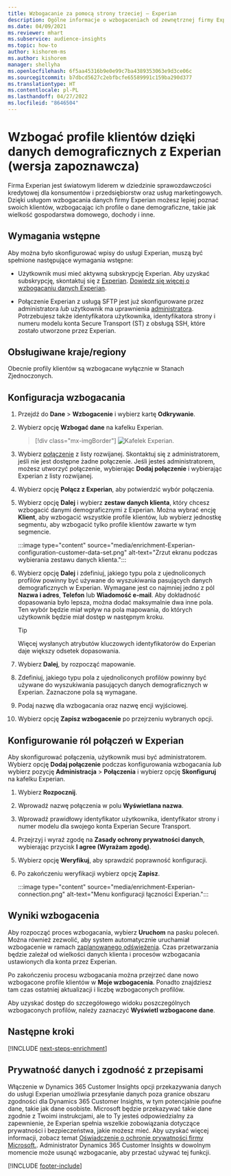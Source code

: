 ```yaml
---
title: Wzbogacanie za pomocą strony trzeciej – Experian
description: Ogólne informacje o wzbogaceniach od zewnętrznej firmy Experian.
ms.date: 04/09/2021
ms.reviewer: mhart
ms.subservice: audience-insights
ms.topic: how-to
author: kishorem-ms
ms.author: kishorem
manager: shellyha
ms.openlocfilehash: 6f5aa45316b9e0e99c7ba4389353063e9d3ce06c
ms.sourcegitcommit: b7dbcd5627c2ebfbcfe65589991c159ba290d377
ms.translationtype: HT
ms.contentlocale: pl-PL
ms.lasthandoff: 04/27/2022
ms.locfileid: "8646504"
---
```

# <a name="enrich-customer-profiles-with-demographics-from-experian-preview"></a>Wzbogać profile klientów dzięki danych demograficznych z Experian (wersja zapoznawcza)

Firma Experian jest światowym liderem w dziedzinie sprawozdawczości kredytowej dla konsumentów i przedsiębiorstw oraz usług marketingowych. Dzięki usługom wzbogacania danych firmy Experian możesz lepiej poznać swoich klientów, wzbogacając ich profile o dane demograficzne, takie jak wielkość gospodarstwa domowego, dochody i inne.

## <a name="prerequisites"></a>Wymagania wstępne

Aby można było skonfigurować wpisy do usługi Experian, muszą być spełnione następujące wymagania wstępne:

- Użytkownik musi mieć aktywną subskrypcję Experian. Aby uzyskać subskrypcję, skontaktuj się z [Experian](https://www.experian.com/marketing-services/contact). [Dowiedz się więcej o wzbogacaniu danych Experian](https://www.experian.com/marketing-services/microsoft?cmpid=ems_web_mci_cdppage).

- Połączenie Experian z usługą SFTP jest już skonfigurowane przez administratora *lub* użytkownik ma uprawnienia [administratora](permissions.md#admin). Potrzebujesz także identyfikatora użytkownika, identyfikatora strony i numeru modelu konta Secure Transport (ST) z obsługą SSH, które zostało utworzone przez Experian.

## <a name="supported-countriesregions"></a>Obsługiwane kraje/regiony

Obecnie profily klientów są wzbogacane wyłącznie w Stanach Zjednoczonych.

## <a name="configure-the-enrichment"></a>Konfiguracja wzbogacania

1. Przejdź do **Dane** > **Wzbogacenie** i wybierz kartę **Odkrywanie**.

1. Wybierz opcję **Wzbogać dane** na kafelku Experian.

   > [!div class="mx-imgBorder"]
   > ![Kafelek Experian.](media/experian-tile.png "Experian tile")
   > 

1. Wybierz [połączenie](connections.md) z listy rozwijanej. Skontaktuj się z administratorem, jeśli nie jest dostępne żadne połączenie. Jeśli jesteś administratorem, możesz utworzyć połączenie, wybierając **Dodaj połączenie** i wybierając Experian z listy rozwijanej. 

1. Wybierz opcję **Połącz z Experian**, aby potwierdzić wybór połączenia.

1.  Wybierz opcję **Dalej** i wybierz **zestaw danych klienta**, który chcesz wzbogacić danymi demograficznymi z Experian. Można wybrać encję **Klient**, aby wzbogacić wszystkie profile klientów, lub wybierz jednostkę segmentu, aby wzbogacić tylko profile klientów zawarte w tym segmencie.

    :::image type="content" source="media/enrichment-Experian-configuration-customer-data-set.png" alt-text="Zrzut ekranu podczas wybierania zestawu danych klienta.":::

1. Wybierz opcję **Dalej** i zdefiniuj, jakiego typu pola z ujednoliconych profilów powinny być używane do wyszukiwania pasujących danych demograficznych w Experian. Wymagane jest co najmniej jedno z pól **Nazwa i adres**, **Telefon** lub **Wiadomość e-mail**. Aby dokładność dopasowania było lepsza, można dodać maksymalnie dwa inne pola. Ten wybór będzie miał wpływ na pola mapowania, do których użytkownik będzie miał dostęp w następnym kroku.

    > [!TIP]
    > Więcej wysłanych atrybutów kluczowych identyfikatorów do Experian daje większy odsetek dopasowania.

1. Wybierz **Dalej**, by rozpocząć mapowanie.

1. Zdefiniuj, jakiego typu pola z ujednoliconych profilów powinny być używane do wyszukiwania pasujących danych demograficznych w Experian. Zaznaczone pola są wymagane.

1. Podaj nazwę dla wzbogacania oraz nazwę encji wyjściowej.

1. Wybierz opcję **Zapisz wzbogacenie** po przejrzeniu wybranych opcji.

## <a name="configure-the-connection-for-experian"></a>Konfigurowanie ról połączeń w Experian 

Aby skonfigurować połączenia, użytkownik musi być administratorem. Wybierz opcję **Dodaj połączenie** podczas konfigurowania wzbogacania *lub* wybierz pozycję **Administracja** > **Połączenia** i wybierz opcję **Skonfiguruj** na kafelku Experian.

1. Wybierz **Rozpocznij**.

1. Wprowadź nazwę połączenia w polu **Wyświetlana nazwa**.

1. Wprowadź prawidłowy identyfikator użytkownika, identyfikator strony i numer modelu dla swojego konta Experian Secure Transport.

1. Przejrzyj i wyraź zgodę na **Zasady ochrony prywatności danych**, wybierając przycisk **I agree (Wyrażam zgodę)**.

1. Wybierz opcję **Weryfikuj**, aby sprawdzić poprawność konfiguracji.

1. Po zakończeniu weryfikacji wybierz opcję **Zapisz**.
   
   :::image type="content" source="media/enrichment-Experian-connection.png" alt-text="Menu konfiguracji łączności Experian.":::

## <a name="enrichment-results"></a>Wyniki wzbogacenia

Aby rozpocząć proces wzbogacania, wybierz **Uruchom** na pasku poleceń. Można również zezwolić, aby system automatycznie uruchamiał wzbogacenie w ramach [zaplanowanego odświeżenia](system.md#schedule-tab). Czas przetwarzania będzie zależał od wielkości danych klienta i procesów wzbogacania ustawionych dla konta przez Experian.

Po zakończeniu procesu wzbogacania można przejrzeć dane nowo wzbogacone profile klientów w **Moje wzbogacenia**. Ponadto znajdziesz tam czas ostatniej aktualizacji i liczbę wzbogaconych profilów.

Aby uzyskać dostęp do szczegółowego widoku poszczególnych wzbogaconych profilów, należy zaznaczyć **Wyświetl wzbogacone dane**.

## <a name="next-steps"></a>Następne kroki

[!INCLUDE [next-steps-enrichment](includes/next-steps-enrichment.md)]

## <a name="data-privacy-and-compliance"></a>Prywatność danych i zgodność z przepisami

Włączenie w Dynamics 365 Customer Insights opcji przekazywania danych do usługi Experian umożliwia przesyłanie danych poza granice obszaru zgodności dla Dynamics 365 Customer Insights, w tym potencjalnie poufne dane, takie jak dane osobiste. Microsoft będzie przekazywać takie dane zgodnie z Twoimi instrukcjami, ale to Ty jesteś odpowiedzialny za zapewnienie, że Experian spełnia wszelkie zobowiązania dotyczące prywatności i bezpieczeństwa, jakie możesz mieć. Aby uzyskać więcej informacji, zobacz temat [Oświadczenie o ochronie prywatności firmy Microsoft.](https://go.microsoft.com/fwlink/?linkid=396732).
Administrator Dynamics 365 Customer Insights w dowolnym momencie może usunąć wzbogacanie, aby przestać używać tej funkcji.


[!INCLUDE [footer-include](includes/footer-banner.md)]
